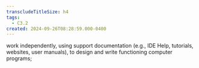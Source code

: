 ```yaml
---
transcludeTitleSize: h4
tags:
  - C3.2
created: 2024-09-26T08:28:59.000-0400
---
```

work independently, using support documentation (e.g., IDE Help, tutorials, websites, user manuals), to design and write functioning computer programs;